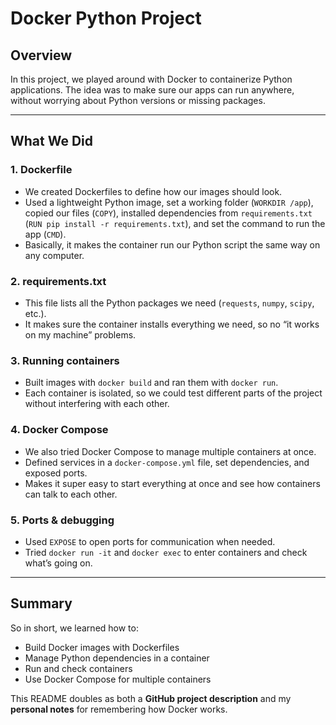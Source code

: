 # Docker Python Project

## Overview
In this project, we played around with Docker to containerize Python applications. The idea was to make sure our apps can run anywhere, without worrying about Python versions or missing packages.

---

## What We Did

### 1. Dockerfile
- We created Dockerfiles to define how our images should look.
- Used a lightweight Python image, set a working folder (`WORKDIR /app`), copied our files (`COPY`), installed dependencies from `requirements.txt` (`RUN pip install -r requirements.txt`), and set the command to run the app (`CMD`).
- Basically, it makes the container run our Python script the same way on any computer.

### 2. requirements.txt
- This file lists all the Python packages we need (`requests`, `numpy`, `scipy`, etc.).
- It makes sure the container installs everything we need, so no “it works on my machine” problems.

### 3. Running containers
- Built images with `docker build` and ran them with `docker run`.
- Each container is isolated, so we could test different parts of the project without interfering with each other.

### 4. Docker Compose
- We also tried Docker Compose to manage multiple containers at once.
- Defined services in a `docker-compose.yml` file, set dependencies, and exposed ports.
- Makes it super easy to start everything at once and see how containers can talk to each other.

### 5. Ports & debugging
- Used `EXPOSE` to open ports for communication when needed.
- Tried `docker run -it` and `docker exec` to enter containers and check what’s going on.

---

## Summary
So in short, we learned how to:
- Build Docker images with Dockerfiles
- Manage Python dependencies in a container
- Run and check containers
- Use Docker Compose for multiple containers

This README doubles as both a **GitHub project description** and my **personal notes** for remembering how Docker works.


